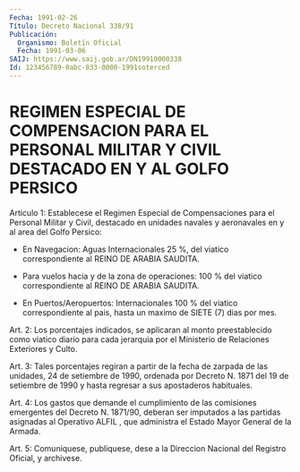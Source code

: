 ```yaml
---
Fecha: 1991-02-26
Título: Decreto Nacional 338/91
Publicación:
  Organismo: Boletín Oficial
  Fecha: 1991-03-06
SAIJ: https://www.saij.gob.ar/DN19910000338
Id: 123456789-0abc-833-0000-1991soterced
---
```

# REGIMEN ESPECIAL DE COMPENSACION PARA EL PERSONAL MILITAR Y CIVIL DESTACADO EN Y AL GOLFO PERSICO

<a id="1"></a>
Articulo  1: Establecese el Regimen Especial de Compensaciones para el Personal  Militar  y Civil, destacado en unidades navales y aeronavales en y al area del Golfo Persico:

-  En  Navegacion:  Aguas  Internacionales    25  %,  del  viatico correspondiente al REINO DE ARABIA SAUDITA.

-  Para  vuelos  hacia  y  de la zona de operaciones:  100  %  del viatico correspondiente al REINO DE ARABIA SAUDITA.

-  En  Puertos/Aeropuertos:  Internacionales  100  %  del  viatico correspondiente al pais, hasta  un  maximo  de  SIETE  (7) dias por mes.

<a id="2"></a>
Art.  2:  Los  porcentajes  indicados,  se  aplicaran al monto preestablecido  como  viatico  diario  para cada jerarquia  por  el Ministerio de Relaciones Exteriores y Culto.

<a id="3"></a>
Art.  3:  Tales  porcentajes  regiran  a partir de la fecha de zarpada  de  las  unidades, 24 de setiembre de 1990,  ordenada  por Decreto N. 1871 del  19 de setiembre de 1990 y hasta regresar a sus apostaderos habituales.

<a id="4"></a>
Art.  4:  Los  gastos  que  demande  el  cumplimiento de  las comisiones    emergentes   del  Decreto  N.  1871/90,  deberan  ser imputados  a  las  partidas asignadas  al  Operativo  ALFIL  ,  que administra el Estado Mayor General de la Armada.

<a id="5"></a>
Art.  5: Comuniquese, publiquese, dese a la Direccion Nacional del Registro Oficial, y archivese.